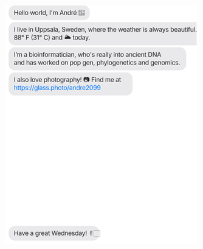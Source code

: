 [![](https://raw.githubusercontent.com/aersoares81/custom_profile/main/chat.svg)](https://glass.photo/andre2099)
